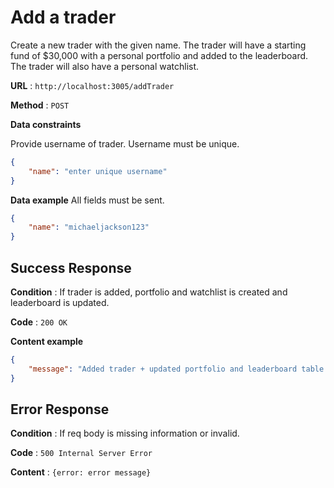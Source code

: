 # Add a trader

Create a new trader with the given name. The trader will have a starting fund of $30,000 with a personal portfolio and added to the leaderboard. The trader will also have a personal watchlist.


**URL** : `http://localhost:3005/addTrader`

**Method** : `POST`

**Data constraints**

Provide username of trader. Username must be unique.

```json
{
    "name": "enter unique username"
}
```

**Data example** All fields must be sent.

```json
{
    "name": "michaeljackson123"
}
```

## Success Response

**Condition** : If trader is added, portfolio and watchlist is created and leaderboard is updated.

**Code** : `200 OK`

**Content example**

```json
{
    "message": "Added trader + updated portfolio and leaderboard table + watchlist yeee"
}
```

## Error Response

**Condition** : If req body is missing information or invalid.

**Code** : `500 Internal Server Error`

**Content** : `{error: error message}`
